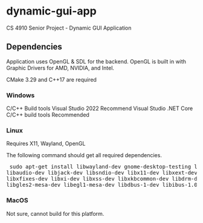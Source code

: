 # dynamic-gui-app
CS 4910 Senior Project - Dynamic GUI Application

## Dependencies 
Application uses OpenGL & SDL for the backend. OpenGL is built in with Graphic Drivers for AMD, NVIDIA, and Intel. 

CMake 3.29 and C++17 are required

### Windows
C/C++ Build tools
Visual Studio 2022 Recommend
Visual Studio .NET Core C/C++ build tools Recommended

### Linux
Requires X11, Wayland, OpenGL

The following command should get all required dependencies. 
<pre> sudo apt-get install libwayland-dev gnome-desktop-testing libasound2-dev libpulse-dev \
libaudio-dev libjack-dev libsndio-dev libx11-dev libxext-dev libxrandr-dev libxcursor-dev \
libxfixes-dev libxi-dev libxss-dev libxkbcommon-dev libdrm-dev libgbm-dev libgl1-mesa-dev \
libgles2-mesa-dev libegl1-mesa-dev libdbus-1-dev libibus-1.0-dev libudev-dev fcitx-libs-dev </pre>

### MacOS
Not sure, cannot build for this platform. 
